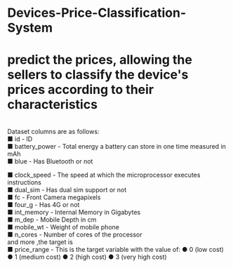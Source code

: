 # Devices-Price-Classification-System
# predict the prices, allowing the sellers to classify the device's prices according to their characteristics 
<br>
Dataset columns are as follows: 
<br>
■ id - ID 
<br>
■ battery_power - Total energy a battery can store in one time measured in mAh 
<br>
■ blue - Has Bluetooth or not 
<br>

■ clock_speed - The speed at which the microprocessor executes instructions 
<br>
■ dual_sim - Has dual sim support or not 
<br>
■ fc - Front Camera megapixels 
<br>
■ four_g - Has 4G or not 
<br>
■ int_memory - Internal Memory in Gigabytes 
<br>
■ m_dep - Mobile Depth in cm 
<br>
■ mobile_wt - Weight of mobile phone 
<br>
■ n_cores - Number of cores of the processor 
<br>
and more
,the target is
<br>
■ price_range - This is the target variable with the value of: 
● 0 (low cost) 
● 1 (medium cost) 
● 2 (high cost) 
● 3 (very high cost) 
 
